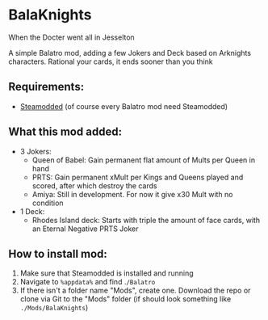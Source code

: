 # BalaKnights

When the Docter went all in Jesselton

A simple Balatro mod, adding a few Jokers and Deck based on Arknights characters. Rational your cards, it ends sooner than you think

## Requirements:
- [Steamodded](https://github.com/Steamodded/smods) (of course every Balatro mod need Steamodded)

## What this mod added:
- 3 Jokers:
  + Queen of Babel: Gain permanent flat amount of Mults per Queen in hand
  + PRTS: Gain permanent xMult per Kings and Queens played and scored, after which destroy the cards
  + Amiya: Still in development. For now it give x30 Mult with no condition
- 1 Deck:
  + Rhodes Island deck: Starts with triple the amount of face cards, with an Eternal Negative PRTS Joker

## How to install mod:
1. Make sure that Steamodded is installed and running
2. Navigate to `%appdata%` and find .`/Balatro `
3. If there isn't a folder name "Mods", create one. Download the repo or clone via Git to the "Mods" folder (if should look something like `./Mods/BalaKnights`)

